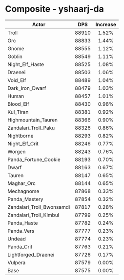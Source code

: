 # Composite - yshaarj-da
| Actor | DPS | Increase |
|---|:---:|:---:|
|Troll|88910|1.52%|
|Orc|88833|1.44%|
|Gnome|88555|1.12%|
|Goblin|88549|1.11%|
|Night_Elf_Haste|88525|1.08%|
|Draenei|88503|1.06%|
|Void_Elf|88489|1.04%|
|Dark_Iron_Dwarf|88479|1.03%|
|Human|88457|1.01%|
|Blood_Elf|88430|0.98%|
|Kul_Tiran|88381|0.92%|
|Highmountain_Tauren|88366|0.90%|
|Zandalari_Troll_Paku|88326|0.86%|
|Nightborne|88293|0.82%|
|Night_Elf_Crit|88246|0.77%|
|Worgen|88243|0.76%|
|Panda_Fortune_Cookie|88193|0.70%|
|Dwarf|88163|0.67%|
|Tauren|88147|0.65%|
|Maghar_Orc|88144|0.65%|
|Mechagnome|87868|0.33%|
|Panda_Mastery|87854|0.32%|
|Zandalari_Troll_Bwonsamdi|87817|0.28%|
|Zandalari_Troll_Kimbul|87799|0.25%|
|Panda_Haste|87782|0.24%|
|Panda_Vers|87777|0.23%|
|Undead|87774|0.23%|
|Panda_Crit|87763|0.21%|
|Lightforged_Draenei|87726|0.17%|
|Vulpera|87579|0.00%|
|Base|87575|0.00%|
